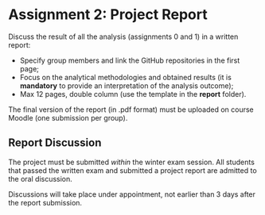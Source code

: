 # Assignment 2: Project Report

Discuss the result of all the analysis (assignments 0 and 1) in a written report:

- Specify group members and link the GitHub repositories in the first page;
- Focus on the analytical methodologies and obtained results (it is **mandatory** to provide an interpretation of the analysis outcome);
- Max 12 pages, double column (use the template in the **report** folder).

The final version of the report (in .pdf format) must be uploaded on course Moodle (one submission per group). 

## Report Discussion
The project must be submitted *within* the winter exam session.
All students that passed the written exam and submitted a project report are admitted to the oral discussion.

Discussions will take place under appointment, not earlier than 3 days after the report submission.


